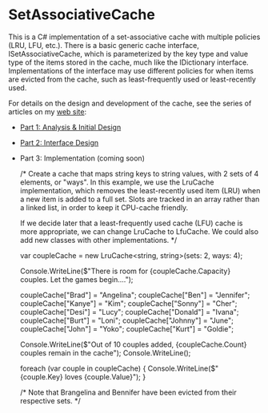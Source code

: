 # SetAssociativeCache
This is a C# implementation of a set-associative cache with multiple policies (LRU, LFU, etc.). There is a basic 
generic cache interface, ISetAssociativeCache, which is parameterized by the key type and value type of the items 
stored in the cache, much like the IDictionary interface. Implementations of the interface may use different 
policies for when items are evicted from the cache, such as least-frequently used or least-recently used.

For details on the design and development of the cache, see the series of articles on my [web site](https://www.parkscomputing.com/):

* [Part 1: Analysis & Initial Design](https://www.parkscomputing.com/2021/08/set-associative-cache-in-c-part-1-analysis-initial-design/)
* [Part 2: Interface Design](https://www.parkscomputing.com/2021/08/set-associative-cache-in-c-part-2-interface-design/)
* Part 3: Implementation (coming soon)

    /* Create a cache that maps string keys to string values, with 2 sets of 4 elements, or "ways". 
    In this example, we use the LruCache implementation, which removes the least-recently used 
    item (LRU) when a new item is added to a full set. Slots are tracked in an array rather than a 
    linked list, in order to keep it CPU-cache friendly. 

    If we decide later that a least-frequently used cache (LFU) cache is more appropriate, we can 
    change LruCache to LfuCache. We could also add new classes with other implementations. */

    var coupleCache = new LruCache<string, string>(sets: 2, ways: 4);

    Console.WriteLine($"There is room for {coupleCache.Capacity} couples. Let the games begin....");

    coupleCache["Brad"] = "Angelina";
    coupleCache["Ben"] = "Jennifer";
    coupleCache["Kanye"] = "Kim";
    coupleCache["Sonny"] = "Cher";
    coupleCache["Desi"] = "Lucy";
    coupleCache["Donald"] = "Ivana";
    coupleCache["Burt"] = "Loni";
    coupleCache["Johnny"] = "June";
    coupleCache["John"] = "Yoko";
    coupleCache["Kurt"] = "Goldie";

    Console.WriteLine($"Out of 10 couples added, {coupleCache.Count} couples remain in the cache");
    Console.WriteLine();

    foreach (var couple in coupleCache) {
        Console.WriteLine($"{couple.Key} loves {couple.Value}");
    }

    /* Note that Brangelina and Bennifer have been evicted from their respective sets. */
